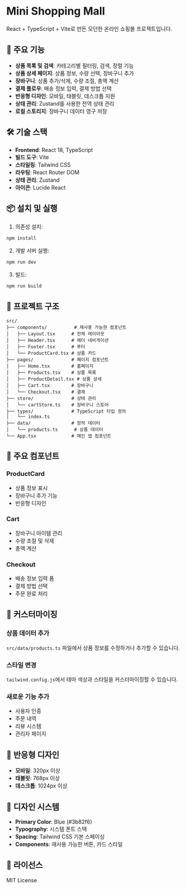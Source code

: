 # Mini Shopping Mall

React + TypeScript + Vite로 만든 모던한 온라인 쇼핑몰 프로젝트입니다.

## 🚀 주요 기능

- **상품 목록 및 검색**: 카테고리별 필터링, 검색, 정렬 기능
- **상품 상세 페이지**: 상품 정보, 수량 선택, 장바구니 추가
- **장바구니**: 상품 추가/삭제, 수량 조절, 총액 계산
- **결제 플로우**: 배송 정보 입력, 결제 방법 선택
- **반응형 디자인**: 모바일, 태블릿, 데스크톱 지원
- **상태 관리**: Zustand를 사용한 전역 상태 관리
- **로컬 스토리지**: 장바구니 데이터 영구 저장

## 🛠️ 기술 스택

- **Frontend**: React 18, TypeScript
- **빌드 도구**: Vite
- **스타일링**: Tailwind CSS
- **라우팅**: React Router DOM
- **상태 관리**: Zustand
- **아이콘**: Lucide React

## 📦 설치 및 실행

1. 의존성 설치:
```bash
npm install
```

2. 개발 서버 실행:
```bash
npm run dev
```

3. 빌드:
```bash
npm run build
```

## 🎨 프로젝트 구조

```
src/
├── components/          # 재사용 가능한 컴포넌트
│   ├── Layout.tsx      # 전체 레이아웃
│   ├── Header.tsx      # 헤더 네비게이션
│   ├── Footer.tsx      # 푸터
│   └── ProductCard.tsx # 상품 카드
├── pages/              # 페이지 컴포넌트
│   ├── Home.tsx        # 홈페이지
│   ├── Products.tsx    # 상품 목록
│   ├── ProductDetail.tsx # 상품 상세
│   ├── Cart.tsx        # 장바구니
│   └── Checkout.tsx    # 결제
├── store/              # 상태 관리
│   └── cartStore.ts    # 장바구니 스토어
├── types/              # TypeScript 타입 정의
│   └── index.ts
├── data/               # 정적 데이터
│   └── products.ts      # 상품 데이터
└── App.tsx             # 메인 앱 컴포넌트
```

## 🎯 주요 컴포넌트

### ProductCard
- 상품 정보 표시
- 장바구니 추가 기능
- 반응형 디자인

### Cart
- 장바구니 아이템 관리
- 수량 조절 및 삭제
- 총액 계산

### Checkout
- 배송 정보 입력 폼
- 결제 방법 선택
- 주문 완료 처리

## 🔧 커스터마이징

### 상품 데이터 추가
`src/data/products.ts` 파일에서 상품 정보를 수정하거나 추가할 수 있습니다.

### 스타일 변경
`tailwind.config.js`에서 테마 색상과 스타일을 커스터마이징할 수 있습니다.

### 새로운 기능 추가
- 사용자 인증
- 주문 내역
- 리뷰 시스템
- 관리자 페이지

## 📱 반응형 디자인

- **모바일**: 320px 이상
- **태블릿**: 768px 이상  
- **데스크톱**: 1024px 이상

## 🎨 디자인 시스템

- **Primary Color**: Blue (#3b82f6)
- **Typography**: 시스템 폰트 스택
- **Spacing**: Tailwind CSS 기본 스페이싱
- **Components**: 재사용 가능한 버튼, 카드 스타일

## 📄 라이선스

MIT License
